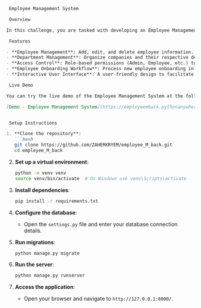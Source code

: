 
```markdown
 Employee Management System 

 Overview

In this challenge, you are tasked with developing an Employee Management System that includes multiple features for managing companies, departments, and employees. The system allows users to perform Create, Read, Update, and Delete (CRUD) operations for each of these entities. Additionally, there will be a workflow to handle the onboarding process for new employees and a role-based access control system to ensure data security.

 Features

- **Employee Management**: Add, edit, and delete employee information.
- **Department Management**: Organize companies and their respective departments.
- **Access Control**: Role-based permissions (Admin, Employee, etc.) to protect data.
- **Employee Onboarding Workflow**: Process new employee onboarding in an organized and efficient manner.
- **Interactive User Interface**: A user-friendly design to facilitate management tasks.

 Live Demo

You can try the live demo of the Employee Management System at the following link:

[Demo - Employee Management System](https://employeemback.pythonanywhere.com/swagger/)


 Setup Instructions

1. **Clone the repository**:
   ```bash
   git clone https://github.com/ZAHERKRYEM/employee_M_back.git
   cd employee_M_back
   ```

2. **Set up a virtual environment**:
   ```bash
   python -m venv venv
   source venv/bin/activate  # On Windows use venv\Scripts\activate
   ```

3. **Install dependencies**:
   ```bash
   pip install -r requirements.txt
   ```

4. **Configure the database**:
   - Open the `settings.py` file and enter your database connection details.

5. **Run migrations**:
   ```bash
   python manage.py migrate
   ```

6. **Run the server**:
   ```bash
   python manage.py runserver
   ```

7. **Access the application**:
   - Open your browser and navigate to `http://127.0.0.1:8000/`.

